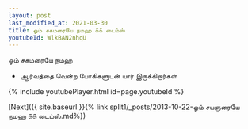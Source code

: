 ```yaml
---
layout: post
last_modified_at: 2021-03-30
title: ஓம் சகமரையே நமஹ ௧௧ டைம்ஸ்
youtubeId: WlkBAN2nhqU
---
```

 
 
 ஓம் சகமரையே நமஹ  
 
 -  ஆர்வத்தை வென்ற யோகிகளுடன் யார் இருக்கிறார்கள் 
 
  
 
  
 
 
 
 
 
 


{% include youtubePlayer.html id=page.youtubeId %}
 
[Next]({{ site.baseurl }}{% link  split1/_posts/2013-10-22-ஓம் சயஞரையே நமஹ ௧௧ டைம்ஸ்.md%})
 
